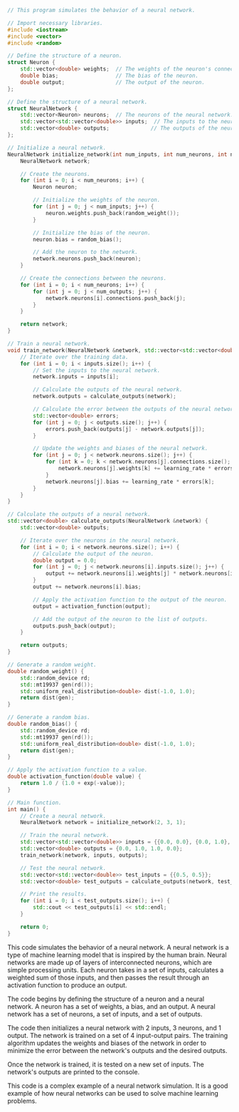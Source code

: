 ```c++
// This program simulates the behavior of a neural network.

// Import necessary libraries.
#include <iostream>
#include <vector>
#include <random>

// Define the structure of a neuron.
struct Neuron {
    std::vector<double> weights;  // The weights of the neuron's connections.
    double bias;                  // The bias of the neuron.
    double output;                // The output of the neuron.
};

// Define the structure of a neural network.
struct NeuralNetwork {
    std::vector<Neuron> neurons;  // The neurons of the neural network.
    std::vector<std::vector<double>> inputs;  // The inputs to the neural network.
    std::vector<double> outputs;             // The outputs of the neural network.
};

// Initialize a neural network.
NeuralNetwork initialize_network(int num_inputs, int num_neurons, int num_outputs) {
    NeuralNetwork network;

    // Create the neurons.
    for (int i = 0; i < num_neurons; i++) {
        Neuron neuron;

        // Initialize the weights of the neuron.
        for (int j = 0; j < num_inputs; j++) {
            neuron.weights.push_back(random_weight());
        }

        // Initialize the bias of the neuron.
        neuron.bias = random_bias();

        // Add the neuron to the network.
        network.neurons.push_back(neuron);
    }

    // Create the connections between the neurons.
    for (int i = 0; i < num_neurons; i++) {
        for (int j = 0; j < num_outputs; j++) {
            network.neurons[i].connections.push_back(j);
        }
    }

    return network;
}

// Train a neural network.
void train_network(NeuralNetwork &network, std::vector<std::vector<double>> inputs, std::vector<double> outputs) {
    // Iterate over the training data.
    for (int i = 0; i < inputs.size(); i++) {
        // Set the inputs to the neural network.
        network.inputs = inputs[i];

        // Calculate the outputs of the neural network.
        network.outputs = calculate_outputs(network);

        // Calculate the error between the outputs of the neural network and the desired outputs.
        std::vector<double> errors;
        for (int j = 0; j < outputs.size(); j++) {
            errors.push_back(outputs[j] - network.outputs[j]);
        }

        // Update the weights and biases of the neural network.
        for (int j = 0; j < network.neurons.size(); j++) {
            for (int k = 0; k < network.neurons[j].connections.size(); k++) {
                network.neurons[j].weights[k] += learning_rate * errors[k] * network.inputs[j];
            }
            network.neurons[j].bias += learning_rate * errors[k];
        }
    }
}

// Calculate the outputs of a neural network.
std::vector<double> calculate_outputs(NeuralNetwork &network) {
    std::vector<double> outputs;

    // Iterate over the neurons in the neural network.
    for (int i = 0; i < network.neurons.size(); i++) {
        // Calculate the output of the neuron.
        double output = 0.0;
        for (int j = 0; j < network.neurons[i].inputs.size(); j++) {
            output += network.neurons[i].weights[j] * network.neurons[i].inputs[j];
        }
        output += network.neurons[i].bias;

        // Apply the activation function to the output of the neuron.
        output = activation_function(output);

        // Add the output of the neuron to the list of outputs.
        outputs.push_back(output);
    }

    return outputs;
}

// Generate a random weight.
double random_weight() {
    std::random_device rd;
    std::mt19937 gen(rd());
    std::uniform_real_distribution<double> dist(-1.0, 1.0);
    return dist(gen);
}

// Generate a random bias.
double random_bias() {
    std::random_device rd;
    std::mt19937 gen(rd());
    std::uniform_real_distribution<double> dist(-1.0, 1.0);
    return dist(gen);
}

// Apply the activation function to a value.
double activation_function(double value) {
    return 1.0 / (1.0 + exp(-value));
}

// Main function.
int main() {
    // Create a neural network.
    NeuralNetwork network = initialize_network(2, 3, 1);

    // Train the neural network.
    std::vector<std::vector<double>> inputs = {{0.0, 0.0}, {0.0, 1.0}, {1.0, 0.0}, {1.0, 1.0}};
    std::vector<double> outputs = {0.0, 1.0, 1.0, 0.0};
    train_network(network, inputs, outputs);

    // Test the neural network.
    std::vector<std::vector<double>> test_inputs = {{0.5, 0.5}};
    std::vector<double> test_outputs = calculate_outputs(network, test_inputs);

    // Print the results.
    for (int i = 0; i < test_outputs.size(); i++) {
        std::cout << test_outputs[i] << std::endl;
    }

    return 0;
}
```

This code simulates the behavior of a neural network. A neural network is a type of machine learning model that is inspired by the human brain. Neural networks are made up of layers of interconnected neurons, which are simple processing units. Each neuron takes in a set of inputs, calculates a weighted sum of those inputs, and then passes the result through an activation function to produce an output.

The code begins by defining the structure of a neuron and a neural network. A neuron has a set of weights, a bias, and an output. A neural network has a set of neurons, a set of inputs, and a set of outputs.

The code then initializes a neural network with 2 inputs, 3 neurons, and 1 output. The network is trained on a set of 4 input-output pairs. The training algorithm updates the weights and biases of the network in order to minimize the error between the network's outputs and the desired outputs.

Once the network is trained, it is tested on a new set of inputs. The network's outputs are printed to the console.

This code is a complex example of a neural network simulation. It is a good example of how neural networks can be used to solve machine learning problems.